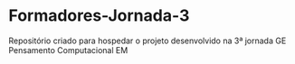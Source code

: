 # Formadores-Jornada-3
Repositório criado para hospedar o projeto desenvolvido na 3ª jornada GE Pensamento Computacional EM
